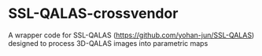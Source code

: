 # SSL-QALAS-crossvendor
A wrapper code for SSL-QALAS (https://github.com/yohan-jun/SSL-QALAS) designed to process 3D-QALAS images into parametric maps
